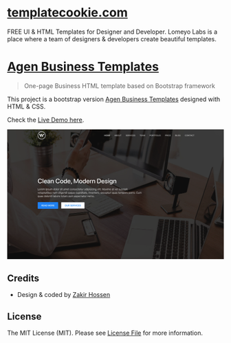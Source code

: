 # [templatecookie.com](https://templatecookie.com)
FREE UI & HTML Templates for Designer and Developer. Lomeyo Labs is a place where a team of designers & developers create beautiful templates.

# [Agen Business Templates](https://www.echotemplate.com/templates/wdz-one-page-business-html-template)

> One-page Business HTML template based on Bootstrap framework

This project is a bootstrap version [Agen Business Templates](https://www.echotemplate.com/templates/wdz-one-page-business-html-template) designed with HTML & CSS.

Check the [Live Demo here](https://demo.echotemplate.com/agen-one-page-business-html-template/).

![](img/screenshot.png)

## Credits
- Design & coded by [Zakir Hossen](https://github.com/devzakir)

## License
The MIT License (MIT). Please see [License File](LICENSE.md) for more information.
